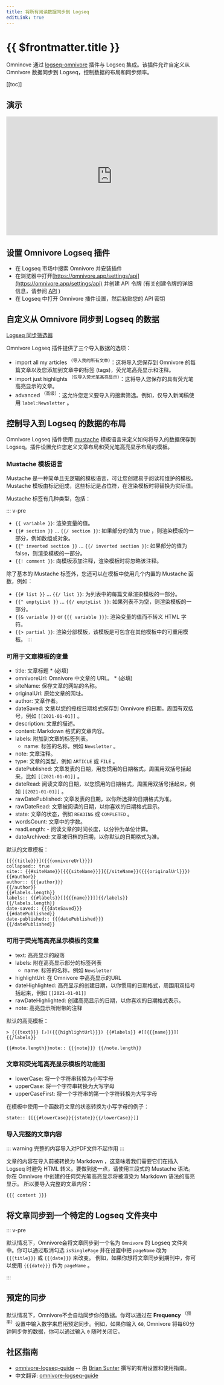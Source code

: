 ```yaml
---
title: 将所有阅读数据同步到 Logseq
editLink: true
---
```


# {{ $frontmatter.title }}

Omninove 通过 [logseq-omnivore](https://github.com/omnivore-app/logseq-omnivore) 插件与 Logseq 集成。该插件允许自定义从 Omnivore 数据同步到 Logseq，控制数据的布局和同步频率。

[[toc]]

## 演示

<iframe width="560" height="315" src="https://www.youtube.com/embed/Cc6DbBtOs14" title="YouTube video player" frameborder="0" allow="accelerometer; autoplay; clipboard-write; encrypted-media; gyroscope; picture-in-picture; web-share" allowfullscreen></iframe>

## 设置 Omnivore Logseq 插件

- 在 Logseq 市场中搜索 Omnivore 并安装插件
- 在浏览器中打开[https://omnivore.app/settings/api](https://omnivore.app/settings/api) 并创建 API 令牌 (有关创建令牌的详细信息，请参阅 [API](./api.md) )
- 在 Logseq 中打开 Omnivore 插件设置，然后粘贴您的 API 密钥

## 自定义从 Omnivore 同步到 Logseq 的数据

[Logseq 同步筛选器](../../integrations/images/logseq-sync-filter.png)

Omnivore Logseq 插件提供了三个导入数据的选项：

- import all my articles <sup>（导入我的所有文章）</sup>：这将导入您保存到 Omnivore 的每篇文章以及您添加到文章中的标签 (tags)，荧光笔高亮显示和注释。
- import just highlights <sup>（仅导入荧光笔高亮显示）</sup>：这将导入您保存的具有荧光笔高亮显示的文章。
- advanced <sup>（高级）</sup>：这允许您定义要导入的搜索筛选。例如，仅导入新闻稿使用 `label:Newsletter` 。

## 控制导入到 Logseq 的数据的布局

Omnivore Logseq 插件使用 [mustache](https://mustache.github.io/) 模板语言来定义如何将导入的数据保存到 Logseq。插件设置允许您定义文章布局和荧光笔高亮显示布局的模板。

### Mustache 模板语言

Mustache 是一种简单且无逻辑的模板语言，可让您创建易于阅读和维护的模板。Mustache 模板由标记组成，这些标记是占位符，在渲染模板时将替换为实际值。

Mustache 标签有几种类型，包括：

::: v-pre

-   `{{ variable }}`: 渲染变量的值。
-   `{{# section }}` ... `{{/ section }}`: 如果部分的值为 true ，则渲染模板的一部分，例如数组或对象。
-   `{{^ inverted section }}` ... `{{/ inverted section }}`: 如果部分的值为 false，则渲染模板的一部分。
-   `{{! comment }}`: 向模板添加注释，渲染模板时将忽略该注释。

除了基本的 Mustache 标签外，您还可以在模板中使用几个内置的 Mustache 函数，例如：

-   `{{# list }}` ... `{{/ list }}`: 为列表中的每篇文章渲染模板的一部分。
-   `{{^ emptyList }}` ... `{{/ emptyList }}`: 如果列表不为空，则渲染模板的一部分。
-   `{{& variable }}` or `{{{ variable }}}`: 渲染变量的值而不转义 HTML 字符。
-   `{{> partial }}`: 渲染分部模板，该模板是可包含在其他模板中的可重用模板。
    :::

### 可用于文章模板的变量

- title: 文章标题 * (必填)
- omnivoreUrl: Omnivore 中文章的 URL。 * (必填)
- siteName: 保存文章的网站的名称。
- originalUrl: 原始文章的网址。
- author: 文章作者。
- dateSaved: 文章以您的授权日期格式保存到 Omnivore 的日期，周围有双括号，例如 `[[2021-01-01]]` 。
- description: 文章的描述。
- content: Markdown 格式的文章内容。
- labels: 附加到文章的标签列表。
  - name: 标签的名称，例如 `Newsletter` 。
- note: 文章注释。
- type: 文章的类型，例如 `ARTICLE` 或 `FILE` 。
- datePublished: 文章发表的日期，用您惯用的日期格式，周围用双括号括起来，比如 `[[2021-01-01]]` 。
- dateRead: 阅读文章的日期，以您惯用的日期格式，周围用双括号括起来，例如 `[[2021-01-01]]` 。
- rawDatePublished: 文章发表的日期，以你所选择的日期格式为准。
- rawDateRead: 文章被阅读的日期，以你喜欢的日期格式显示。
- state: 文章的状态，例如 `READING` 或 `COMPLETED` 。
- wordsCount: 文章中的字数。
- readLength: -   阅读文章的时间长度，以分钟为单位计算。
- dateArchived: 文章被归档的日期，以你默认的日期格式为准。

默认的文章模板：

```
[{{{title}}}]({{{omnivoreUrl}}})
collapsed:: true
site:: {{#siteName}}[{{{siteName}}}]{{/siteName}}({{{originalUrl}}})
{{#author}}
author:: {{{author}}}
{{/author}}
{{#labels.length}}
labels:: {{#labels}}[[{{{name}}}]]{{/labels}}
{{/labels.length}}
date-saved:: {{{dateSaved}}}
{{#datePublished}}
date-published:: {{{datePublished}}}
{{/datePublished}}
```

### 可用于荧光笔高亮显示模板的变量

- text: 高亮显示的段落
- labels: 附在高亮显示部分的标签列表
  - name: 标签的名称，例如 `Newsletter`
- highlightUrl: 在 Omnivore 中高亮显示的URL
- dateHighlighted: 高亮显示的创建日期，以你惯用的日期格式，周围用双括号括起来，例如 `[[2021-01-01]]`
- rawDateHighlighted: 创建高亮显示的日期，以你喜欢的日期格式表示。
- note: 高亮显示所附带的注释

默认的高亮模板：

```
> {{{text}}} [⤴️]({{{highlightUrl}}}) {{#labels}} #[[{{{name}}}]] {{/labels}}

{{#note.length}}note:: {{{note}}} {{/note.length}}
```


### 文章和荧光笔高亮显示模板的功能图

- lowerCase: 将一个字符串转换为小写字母
- upperCase: 将一个字符串转换为大写字母
- upperCaseFirst: 将一个字符串的第一个字符转换为大写字母

在模板中使用一个函数将文章的状态转换为小写字母的例子：

```
state:: [[{{#lowerCase}}{{state}}{{/lowerCase}}]]
```

### 导入完整的文章内容

::: warning 完整的内容导入对PDF文件不起作用
:::

文章的内容在导入前被转换为 Markdown ，这意味着我们需要它们在插入 Logseq 时避免 HTML 转义。要做到这一点，请使用三段式的 Mustache 语法。
你在 Omnivore 中创建的任何荧光笔高亮显示将被渲染为 Markdown 语法的高亮显示。
所以要导入完整的文章内容：

```
{{{ content }}}
```

## 将文章同步到一个特定的 Logseq 文件夹中

::: v-pre

默认情况下，Omnivore会将文章同步到一个名为 `Omnivore` 的 Logseq 文件夹中。你可以通过取消勾选 `isSinglePage` 并在设置中把 `pageName` 改为 `{{{title}}}` 或 `{{{date}}}` 来改变。 例如，如果你想将文章同步到期刊中，你可以使用 `{{{date}}}` 作为 `pageName` 。

:::

## 预定的同步

默认情况下，Omnivore不会自动同步你的数据。你可以通过在 **Frequency** <sup>（频率）</sup>设置中输入数字来启用预定同步。例如，如果你输入 `60`, Omnivore 将每60分钟同步你的数据，你可以通过输入 `0` 随时关闭它。

## 社区指南

- [omnivore-logseq-guide](https://briansunter.com/graph/#/page/omnivore-logseq-guide?anchor=ls-block-62b28de3-0e9e-456e-bf29-7e2541213aa5) -- 由 [Brian Sunter](https://briansunter.com/) 撰写的有用设置和使用指南。
- 中文翻译: [omnivore-logseq-guide](https://sywhb.github.io/#/page/omnivore-logseq%20%E6%8C%87%E5%8D%97)
